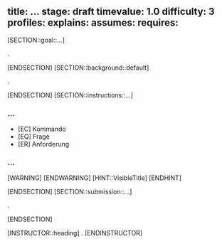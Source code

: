title: ...
stage: draft
timevalue: 1.0
difficulty: 3
profiles:
explains:
assumes:
requires:
---

[SECTION::goal::...]

.

[ENDSECTION]
[SECTION::background::default]

.

[ENDSECTION]
[SECTION::instructions::...]

### ...

- [EC] Kommando
- [EQ] Frage
- [ER] Anforderung

### ...

[WARNING]
[ENDWARNING]
[HINT::VisibleTitle]
[ENDHINT]

[ENDSECTION]
[SECTION::submission::...]

.

[ENDSECTION]

[INSTRUCTOR::heading]
.
[ENDINSTRUCTOR]
